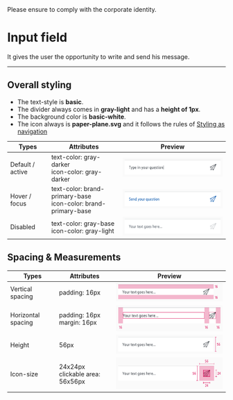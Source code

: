 <AlertInfo alertHeadline="Modifiable">
Please ensure to comply with the corporate identity.
</AlertInfo>

# Input field

It gives the user the opportunity to write and send his message.

---

## Overall styling

- The text-style is **basic**.
- The divider always comes in **gray-light** and has a **height of 1px**.
- The background color is **basic-white**.
- The icon always is **paper-plane.svg** and it follows the rules of [Styling as navigation](../General/Icon/Icon.md)

| Types | Attributes | Preview |
|---|---|---|
| Default / active | text-color: gray-darker<br>icon-color: gray-darker | ![default](assets/examples/default@1x.png)
| Hover / focus | text-color: brand-primary-base <br>icon-color: brand-primary-base | ![active](assets/examples/hover-focus@1x.png) |
| Disabled | text-color: gray-base<br>icon-color: gray-light | ![disabled](assets/examples/disabled@1x.png) |


## Spacing & Measurements

| Types | Attributes | Preview |
|---|---|---|
| Vertical spacing | padding: 16px | ![vertical-spacing](assets/spacing/vertical@1x.png) |
| Horizontal spacing | padding: 16px<br>margin: 16px  | ![horizontal-spacing](assets/spacing/horizontal@1x.png) |
| Height | 56px | ![height](assets/measurements/height@1x.png) |
| Icon-size | 24x24px <br> clickable area: 56x56px| ![icon-size](assets/measurements/icon-size@1x.png) |
